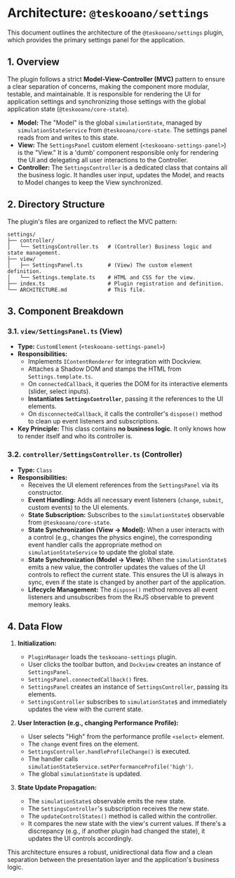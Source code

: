 # Architecture: `@teskooano/settings`

This document outlines the architecture of the `@teskooano/settings` plugin, which provides the primary settings panel for the application.

## 1. Overview

The plugin follows a strict **Model-View-Controller (MVC)** pattern to ensure a clear separation of concerns, making the component more modular, testable, and maintainable. It is responsible for rendering the UI for application settings and synchronizing those settings with the global application state (`@teskooano/core-state`).

- **Model:** The "Model" is the global `simulationState`, managed by `simulationStateService` from `@teskooano/core-state`. The settings panel reads from and writes to this state.
- **View:** The `SettingsPanel` custom element (`<teskooano-settings-panel>`) is the "View." It is a 'dumb' component responsible only for rendering the UI and delegating all user interactions to the Controller.
- **Controller:** The `SettingsController` is a dedicated class that contains all the business logic. It handles user input, updates the Model, and reacts to Model changes to keep the View synchronized.

## 2. Directory Structure

The plugin's files are organized to reflect the MVC pattern:

```
settings/
├── controller/
│   └── SettingsController.ts   # (Controller) Business logic and state management.
├── view/
│   ├── SettingsPanel.ts        # (View) The custom element definition.
│   └── Settings.template.ts    # HTML and CSS for the view.
├── index.ts                    # Plugin registration and definition.
└── ARCHITECTURE.md             # This file.
```

## 3. Component Breakdown

### 3.1. `view/SettingsPanel.ts` (View)

- **Type:** `CustomElement` (`<teskooano-settings-panel>`)
- **Responsibilities:**
  - Implements `IContentRenderer` for integration with Dockview.
  - Attaches a Shadow DOM and stamps the HTML from `Settings.template.ts`.
  - On `connectedCallback`, it queries the DOM for its interactive elements (slider, select inputs).
  - **Instantiates `SettingsController`**, passing it the references to the UI elements.
  - On `disconnectedCallback`, it calls the controller's `dispose()` method to clean up event listeners and subscriptions.
- **Key Principle:** This class contains **no business logic**. It only knows how to render itself and who its controller is.

### 3.2. `controller/SettingsController.ts` (Controller)

- **Type:** `Class`
- **Responsibilities:**
  - Receives the UI element references from the `SettingsPanel` via its constructor.
  - **Event Handling:** Adds all necessary event listeners (`change`, `submit`, custom events) to the UI elements.
  - **State Subscription:** Subscribes to the `simulationState$` observable from `@teskooano/core-state`.
  - **State Synchronization (View -> Model):** When a user interacts with a control (e.g., changes the physics engine), the corresponding event handler calls the appropriate method on `simulationStateService` to update the global state.
  - **State Synchronization (Model -> View):** When the `simulationState$` emits a new value, the controller updates the values of the UI controls to reflect the current state. This ensures the UI is always in sync, even if the state is changed by another part of the application.
  - **Lifecycle Management:** The `dispose()` method removes all event listeners and unsubscribes from the RxJS observable to prevent memory leaks.

## 4. Data Flow

1.  **Initialization:**

    - `PluginManager` loads the `teskooano-settings` plugin.
    - User clicks the toolbar button, and `Dockview` creates an instance of `SettingsPanel`.
    - `SettingsPanel.connectedCallback()` fires.
    - `SettingsPanel` creates an instance of `SettingsController`, passing its elements.
    - `SettingsController` subscribes to `simulationState$` and immediately updates the view with the current state.

2.  **User Interaction (e.g., changing Performance Profile):**

    - User selects "High" from the performance profile `<select>` element.
    - The `change` event fires on the element.
    - `SettingsController.handleProfileChange()` is executed.
    - The handler calls `simulationStateService.setPerformanceProfile('high')`.
    - The global `simulationState` is updated.

3.  **State Update Propagation:**
    - The `simulationState$` observable emits the new state.
    - The `SettingsController`'s subscription receives the new state.
    - The `updateControlStates()` method is called within the controller.
    - It compares the new state with the view's current values. If there's a discrepancy (e.g., if another plugin had changed the state), it updates the UI controls accordingly.

This architecture ensures a robust, unidirectional data flow and a clean separation between the presentation layer and the application's business logic.
